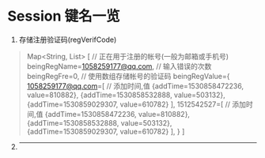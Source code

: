 # Session 键名一览

1. 存储注册验证码(regVerifCode)
> 	Map<String, List<VerifCode>> [
> 	    // 正在用于注册的帐号(一般为邮箱或手机号)
> 		beingRegName=1058259177@qq.com,
> 	    // 输入错误的次数
> 		beingRegFre=0,
> 	    // 使用数组存储帐号的验证码
> 		beingRegValue={
> 			1058259177@qq.com=[
> 	            // 添加时间,值
> 				{addTime=1530858472236, value=810882},
> 				{addTime=1530858532888, value=503132},
> 				{addTime=1530859029307, value=610782}
> 			],
> 			1512542527=[
> 	            // 添加时间,值
> 				{addTime=1530858472236, value=810882},
> 				{addTime=1530858532888, value=503132},
> 				{addTime=1530859029307, value=610782}
> 			],
> 		}
> 	]
2. ***